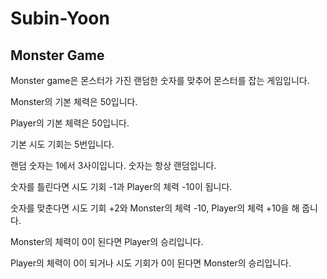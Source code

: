 # Subin-Yoon

## Monster Game

Monster game은 몬스터가 가진 랜덤한 숫자를 맞추어 몬스터를 잡는 게임입니다.

Monster의 기본 체력은 50입니다.

Player의 기본 체력은 50입니다. 

기본 시도 기회는 5번입니다. 

랜덤 숫자는 1에서 3사이입니다. 숫자는 항상 랜덤입니다.

숫자를 틀린다면 시도 기회 -1과 Player의 체력 -10이 됩니다.

숫자를 맞춘다면 시도 기회 +2와 Monster의 체력 -10, Player의 체력 +10을 해 줍니다.

Monster의 체력이 0이 된다면 Player의 승리입니다.

Player의 체력이 0이 되거나 시도 기회가 0이 된다면 Monster의 승리입니다.
